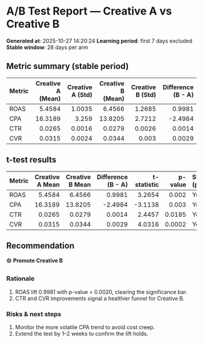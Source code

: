 # A/B Test Report — Creative A vs Creative B

**Generated at**: 2025-10-27 14:20:24
**Learning period**: first 7 days excluded
**Stable window**: 28 days per arm

## Metric summary (stable period)
| Metric   |   Creative A (Mean) |   Creative A (Std) |   Creative B (Mean) |   Creative B (Std) |   Difference (B - A) |
|:---------|--------------------:|-------------------:|--------------------:|-------------------:|---------------------:|
| ROAS     |              5.4584 |             1.0035 |              6.4566 |             1.2685 |               0.9981 |
| CPA      |             16.3189 |             3.259  |             13.8205 |             2.7212 |              -2.4984 |
| CTR      |              0.0265 |             0.0016 |              0.0279 |             0.0026 |               0.0014 |
| CVR      |              0.0315 |             0.0024 |              0.0344 |             0.003  |               0.0029 |

## t-test results
| Metric   |   Creative A Mean |   Creative B Mean |   Difference (B - A) |   t-statistic |   p-value | Significant (p<0.05)   |   Cohen's d |
|:---------|------------------:|------------------:|---------------------:|--------------:|----------:|:-----------------------|------------:|
| ROAS     |            5.4584 |            6.4566 |               0.9981 |        3.2654 |    0.002  | Yes                    |      0.8727 |
| CPA      |           16.3189 |           13.8205 |              -2.4984 |       -3.1138 |    0.003  | Yes                    |     -0.8322 |
| CTR      |            0.0265 |            0.0279 |               0.0014 |        2.4457 |    0.0185 | Yes                    |      0.6536 |
| CVR      |            0.0315 |            0.0344 |               0.0029 |        4.0316 |    0.0002 | Yes                    |      1.0775 |

## Recommendation
🟢 **Promote Creative B**

### Rationale
1. ROAS lift 0.9981 with p-value = 0.0020, clearing the significance bar.
2. CTR and CVR improvements signal a healthier funnel for Creative B.

### Risks & next steps
1. Monitor the more volatile CPA trend to avoid cost creep.
2. Extend the test by 1–2 weeks to confirm the lift holds.